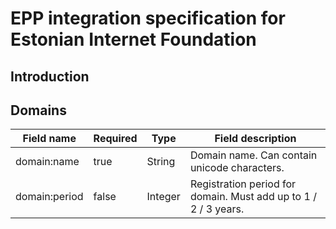 EPP integration specification for Estonian Internet Foundation
===

Introduction
---

Domains
---
| Field name        | Required | Type | Field description |
| ----------------- |----------| -----|----------------- |
| domain:name       | true     | String | Domain name. Can contain unicode characters. |
| domain:period     | false    | Integer | Registration period for domain. Must add up to 1 / 2 / 3 years. |
